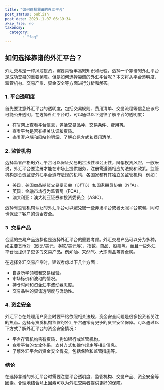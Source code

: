 ```yaml
---
title: "如何选择靠谱的外汇平台"
post_status: publish
post_date: 2023-11-07 06:39:34
skip_file: no
taxonomy:
  category:
        - "faq"
---
```


## 如何选择靠谱的外汇平台？

外汇交易是一种风险投资，需要具备丰富的知识和经验。选择一个靠谱的外汇平台是成功交易的重要保障。但是如何选择靠谱的外汇平台呢？本文将从平台透明度、监管机构、交易产品、资金安全等方面进行分析和解答。

### 1. 平台透明度

首先要注意外汇平台的透明度，包括交易规则、费用清单、交易流程等信息应该尽可能公开透明。在选择外汇平台时，可以通过以下途径了解平台的透明度：

- 在官网上查看平台信息，包括交易品种、交易条件、费用等。
- 查看平台是否有相关认证和资质。
- 查看客户端和网站的明细，了解交易方式和费用清单。

### 2. 监管机构

选择监管严格的外汇平台可以保证交易的合法性和公正性，降低投资风险。一般来说，外汇平台要注册才能在市场上提供服务，注册需遵循相应的法规和政策。监管机构是负责监督外汇平台遵守法规的机构，各国家都有其独立的监管机构，例如：

- 美国：美国商品期货交易委员会（CFTC）和国家期货协会（NFA）。
- 英国：金融市场行为监管局（FCA）。
- 澳大利亚：澳大利亚证券和投资委员会（ASIC）。

选择有监管机构认证的外汇平台可以避免被一些非法平台或者无照平台欺骗，同时也保证了客户的资金安全。

### 3. 交易产品

合适的交易产品选择也是选择外汇平台的重要考虑。外汇交易产品可以分为多种，如主要货币对（欧元/美元、英镑/美元等）、指数、商品、股票等。而且一些外汇平台也提供了更多的交易产品，例如油、天然气、大宗商品等贵金属。

在选择外汇交易产品时，建议考虑以下几个方面：

- 自身所学领域和交易经验。
- 市场标价和波动的情况。
- 持仓时间和资金汇率波动容忍度。
- 交易品种的资讯透明度与流动性。

### 4. 资金安全

外汇平台在处理用户资金时要严格依照相关法规，资金安全问题是很多投资者关注的焦点。选择有资质机构监管的外汇平台通常有更多的资金安全保障。可以通过以下方式了解外汇平台的资金安全情况：

- 平台存管机构需有资质，例如银行或监管机构。
- 查看平台的安全体系、支付方式和操作规定等相关信息。
- 了解外汇平台的资金安全情况，包括保险和监管措施等。

### 结论

在选择靠谱的外汇平台时需要注意平台透明度、监管机构、交易产品、资金安全等因素。合理地结合以上因素可以为外汇交易者提供更好的保障。
